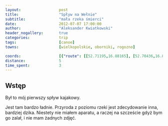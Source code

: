 ```yaml
---
layout:                 post
title:                  "Spływ na Wełnie"
subtitle:               "mała rzeka śmierci"
date:                   2012-07-07 17:00:00
author:                 "Aleksander Kwiatkowski"
header_nogallery:       true
categories:             trip
tags:                   [canoe]
towns:                  [wielkopolskie, oborniki, rogozno]

coords:                 [{"route": [[52.71195,16.88165], [52.70436,16.86225], [52.69552,16.86268], [52.69204,16.84620], [52.67637,16.85083], [52.66560,16.83246], [52.67112,16.82809], [52.66487,16.80920], [52.65737,16.80723], [52.65597,16.81581]], "type": "canoe"}]
distance:               5
time_spent:             3
---
```


Wstęp
-----

Był to mój pierwszy spływ kajakowy.

Jest tam bardzo ładnie. Przyroda z poziomu rzeki jest zdecydowanie inna, bardziej dzika.
Niestety nie miałem aparatu, a raczej na szczeście gdyż bym go zalał, i nie mam żadnych zdjęć.
